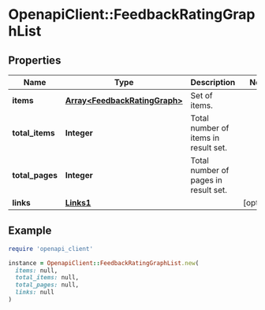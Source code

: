 # OpenapiClient::FeedbackRatingGraphList

## Properties

| Name | Type | Description | Notes |
| ---- | ---- | ----------- | ----- |
| **items** | [**Array&lt;FeedbackRatingGraph&gt;**](FeedbackRatingGraph.md) | Set of items. |  |
| **total_items** | **Integer** | Total number of items in result set. |  |
| **total_pages** | **Integer** | Total number of pages in result set. |  |
| **links** | [**Links1**](Links1.md) |  | [optional] |

## Example

```ruby
require 'openapi_client'

instance = OpenapiClient::FeedbackRatingGraphList.new(
  items: null,
  total_items: null,
  total_pages: null,
  links: null
)
```

